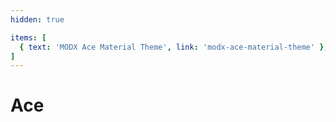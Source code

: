 ```yaml
---
hidden: true

items: [
  { text: 'MODX Ace Material Theme', link: 'modx-ace-material-theme' },
]
---
```

# Ace
